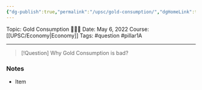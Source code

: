 ```yaml
---
{"dg-publish":true,"permalink":"/upsc/gold-consumption/","dgHomeLink":true,"dgPassFrontmatter":false}
---
```


Topic: Gold Consumption 🙋🏽‍♂️
Date: May 6, 2022
Course: [[UPSC/Economy|Economy]]
Tags: #question  #pillar1A

---

> [!Question] Why Gold Consumption is bad? 
> 


### Notes
- Item



